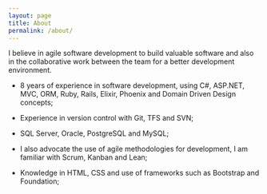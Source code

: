 ```yaml
---
layout: page
title: About
permalink: /about/
---
```


I believe in agile software development to build valuable software and also in the collaborative work between the team for a better development environment.

* 8 years of experience in software development, using C#, ASP.NET, MVC, ORM, Ruby, Rails, Elixir, Phoenix and Domain Driven Design concepts;

* Experience in version control with Git, TFS and SVN;

* SQL Server, Oracle, PostgreSQL and MySQL;

* I also advocate the use of agile methodologies for development, I am familiar with Scrum, Kanban and Lean;

* Knowledge in HTML, CSS and use of frameworks such as Bootstrap and Foundation;

